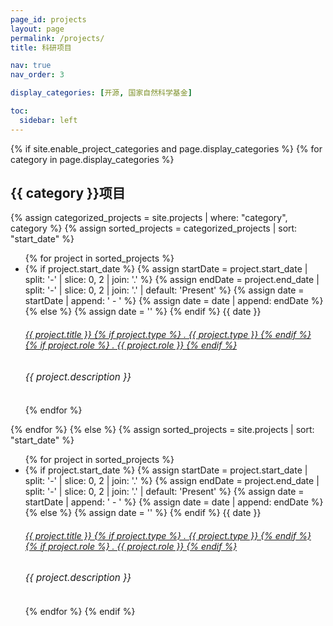 ```yaml
---
page_id: projects
layout: page
permalink: /projects/
title: 科研项目

nav: true
nav_order: 3

display_categories: [开源, 国家自然科学基金]

toc:
  sidebar: left
---
```


<div class="projects">
{% if site.enable_project_categories and page.display_categories %}
<!-- Display categorized projects -->
  {% for category in page.display_categories %}
    <h2 class="category">{{ category }}项目</h2>
    {% assign categorized_projects = site.projects | where: "category", category %}
    {% assign sorted_projects = categorized_projects | sort: "start_date" %}
    <ul class="card-text font-weight-light list-group list-group-flush">
      {% for project in sorted_projects %}
        <li class="list-group-item">
          <div class="row">
            <div class="col-xs-2 cl-sm-2 col-md-2 text-center">
              {% if project.start_date %}
                {% assign startDate = project.start_date | split: '-' | slice: 0, 2 | join: '.' %}
                {% assign endDate = project.end_date | split: '-' | slice: 0, 2 | join: '.' | default: 'Present' %}
                {% assign date = startDate | append: ' - ' %}
                {% assign date = date | append: endDate %}
              {% else %}
                {% assign date = '' %}
              {% endif %}
              <span class="badge font-weight-bold danger-color-dark text-uppercase align-middle" style="min-width: 75px"> {{ date }} </span>
            </div>
            <div class="col-xs-10 cl-sm-10 col-md-10 mt-2 mt-md-0">
              <h6 class="title font-weight-bold ml-1 ml-md-4">
                <a href="{{ project.url }}">
                  {{ project.title }}
                  {% if project.type %} . {{ project.type }} {% endif %}
                  {% if project.role %} . {{ project.role }} {% endif %}
                </a>
              </h6>
              <h6 class="ml-1 ml-md-4" style="font-size: 0.95rem; font-style: italic">{{ project.description }}</h6>
            </div>
          </div>
        </li>
      {% endfor %}
    </ul>
  {% endfor %}
{% else %}
<!-- Display projects without categories -->
  {% assign sorted_projects = site.projects | sort: "start_date" %}
  <ul class="card-text font-weight-light list-group list-group-flush">
    {% for project in sorted_projects %}
      <li class="list-group-item">
        <div class="row">
          <div class="col-xs-2 cl-sm-2 col-md-2 text-center">
            {% if project.start_date %}
              {% assign startDate = project.start_date | split: '-' | slice: 0, 2 | join: '.' %}
              {% assign endDate = project.end_date | split: '-' | slice: 0, 2 | join: '.' | default: 'Present' %}
              {% assign date = startDate | append: ' - ' %}
              {% assign date = date | append: endDate %}
            {% else %}
              {% assign date = '' %}
            {% endif %}
            <span class="badge font-weight-bold danger-color-dark text-uppercase align-middle" style="min-width: 75px"> {{ date }} </span>
          </div>
          <div class="col-xs-10 cl-sm-10 col-md-10 mt-2 mt-md-0">
            <h6 class="title font-weight-bold ml-1 ml-md-4">
              <a href="{{ project.url }}">
                {{ project.title }}
                {% if project.type %} . {{ project.type }} {% endif %}
                {% if project.role %} . {{ project.role }} {% endif %}
              </a>
            </h6>
            <h6 class="ml-1 ml-md-4" style="font-size: 0.95rem; font-style: italic">{{ project.description }}</h6>
          </div>
        </div>
      </li>
    {% endfor %}
{% endif %}
</div>
